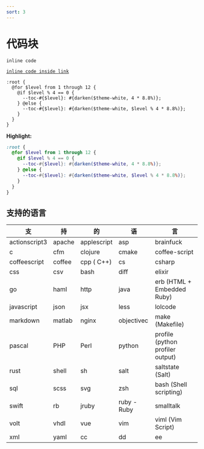 ```yaml
---
sort: 3
---
```


# 代码块

`inline code`

[`inline code inside link`](./)

```
:root {
  @for $level from 1 through 12 {
    @if $level % 4 == 0 {
      --toc-#{$level}: #{darken($theme-white, 4 * 8.8%)};
    } @else {
      --toc-#{$level}: #{darken($theme-white, $level % 4 * 8.8%)};
    }
  }
}
```

**Highlight:**

```scss
:root {
  @for $level from 1 through 12 {
    @if $level % 4 == 0 {
      --toc-#{$level}: #{darken($theme-white, 4 * 8.8%)};
    } @else {
      --toc-#{$level}: #{darken($theme-white, $level % 4 * 8.8%)};
    }
  }
}
```

## 支持的语言

| 支   | 持  | 的 | 语 | 言 |
| ---- | ---- |---- |--- |---- |
| actionscript3 | apache | applescript | asp | brainfuck |
| c | cfm | clojure | cmake | coffee-script |
| coffeescript | coffee | cpp ( C++) | cs | csharp |
| css | csv | bash | diff | elixir |
| go | haml | http | java |erb (HTML + Embedded Ruby) | 
| javascript | json | jsx | less | lolcode |
| markdown | matlab | nginx | objectivec | make (Makefile) |
| pascal | PHP | Perl | python | profile (python profiler output) |
| rust | shell | sh | salt | saltstate (Salt) |
| sql | scss | svg | zsh | bash (Shell scripting) |
| swift | rb | jruby | ruby - Ruby | smalltalk |
| volt | vhdl | vue | vim | viml (Vim Script) | 
| xml | yaml | cc | dd | ee |


